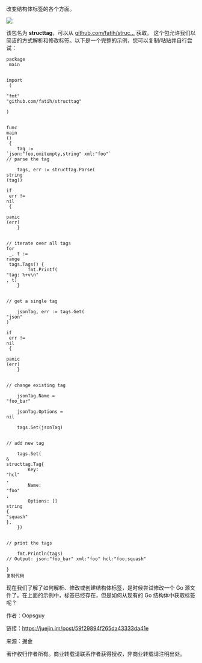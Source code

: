 改变结构体标签的各个方面。



![](https://user-gold-cdn.xitu.io/2017/10/27/db44065fe774e078b06c2bb6a25b68ea?imageView2/0/w/1280/h/960/format/webp/ignore-error/1)



该包名为 **structtag**，可以从 [github.com/fatih/struc…](https://link.juejin.im?target=https%3A%2F%2Fgithub.com%2Ffatih%2Fstructtag) 获取。 这个包允许我们以简洁的方式解析和修改标签。以下是一个完整的示例，您可以复制/粘贴并自行尝试：

    package
     main


    import
     (

    "fmt"
    "github.com/fatih/structtag"

    )


    func
    main
    ()
     {
        tag := 
    `json:"foo,omitempty,string" xml:"foo"`
    // parse the tag

        tags, err := structtag.Parse(
    string
    (tag))

    if
     err != 
    nil
     {

    panic
    (err)
        }


    // iterate over all tags
    for
     _, t := 
    range
     tags.Tags() {
            fmt.Printf(
    "tag: %+v\n"
    , t)
        }


    // get a single tag

        jsonTag, err := tags.Get(
    "json"
    )

    if
     err != 
    nil
     {

    panic
    (err)
        }


    // change existing tag

        jsonTag.Name = 
    "foo_bar"

        jsonTag.Options = 
    nil

        tags.Set(jsonTag)


    // add new tag

        tags.Set(
    &
    structtag.Tag{
            Key:     
    "hcl"
    ,
            Name:    
    "foo"
    ,
            Options: []
    string
    {
    "squash"
    },
        })


    // print the tags

        fmt.Println(tags) 
    // Output: json:"foo_bar" xml:"foo" hcl:"foo,squash"

    }
    复制代码

现在我们了解了如何解析、修改或创建结构体标签，是时候尝试修改一个 Go 源文件了。在上面的示例中，标签已经存在，但是如何从现有的 Go 结构体中获取标签呢？

  


作者：Oopsguy

  


链接：https://juejin.im/post/59f29894f265da43333da41e

  


来源：掘金

  


著作权归作者所有。商业转载请联系作者获得授权，非商业转载请注明出处。

